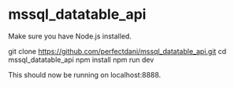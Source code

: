 # mssql_datatable_api

Make sure you have Node.js installed.

git clone https://github.com/perfectdani/mssql_datatable_api.git
cd mssql_datatable_api
npm install
npm run dev
  
This should now be running on localhost:8888.
